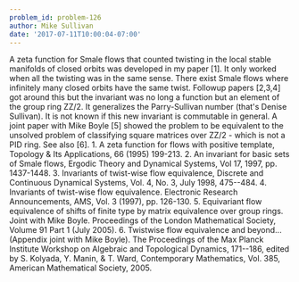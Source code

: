 ```yaml
---
problem_id: problem-126
author: Mike Sullivan
date: '2017-07-11T10:00:04-07:00'
---
```

A zeta function for Smale flows that counted twisting in the local stable
manifolds of closed orbits was developed in my paper [1]. It only worked when
all the twisting was in the same sense. There exist Smale flows where
infinitely many closed orbits have the same twist. Followup papers [2,3,4] got
around this but the invariant was no long a function but an element of the
group ring ZZ/2. It generalizes the Parry-Sullivan number (that's Denise
Sullivan). It is not known if this new invariant is commutable in general. A
joint paper with Mike Boyle [5] showed the problem to be equivalent to the
unsolved problem of classifying square matrices over ZZ/2 - which is not a PID
ring. See also [6]. 1\. A zeta function for flows with positive template,
Topology & Its Applications, 66 (1995) 199-213. 2\. An invariant for basic
sets of Smale flows, Ergodic Theory and Dynamical Systems, Vol 17, 1997, pp.
1437-1448. 3\. Invariants of twist-wise flow equivalence, Discrete and
Continuous Dynamical Systems, Vol. 4, No. 3, July 1998, 475--484. 4\.
Invariants of twist-wise flow equivalence. Electronic Research Announcements,
AMS, Vol. 3 (1997), pp. 126-130. 5\. Equivariant flow equivalence of shifts of
finite type by matrix equivalence over group rings. Joint with Mike Boyle.
Proceedings of the London Mathematical Society, Volume 91 Part 1 (July 2005).
6\. Twistwise flow equivalence and beyond... (Appendix joint with Mike Boyle).
The Proceedings of the Max Planck Institute Workshop on Algebraic and
Topological Dynamics, 171--186, edited by S. Kolyada, Y. Manin, & T. Ward,
Contemporary Mathematics, Vol. 385, American Mathematical Society, 2005.

